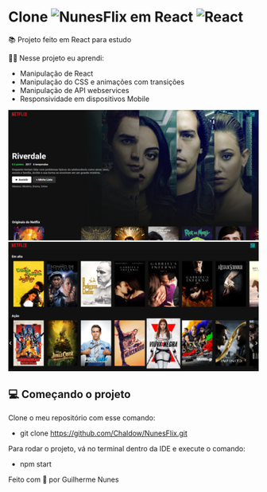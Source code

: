 # Clone <img width="100" src="https://upload.wikimedia.org/wikipedia/commons/thumb/0/08/Netflix_2015_logo.svg/799px-Netflix_2015_logo.svg.png" alt="NunesFlix"/> em React <img width="40" src="https://upload.wikimedia.org/wikipedia/commons/thumb/a/a7/React-icon.svg/1200px-React-icon.svg.png" alt="React"/>

📚 Projeto feito em React para estudo <br>

👨‍🎓 Nesse projeto eu aprendi:<br>
  - Manipulação de React<br>
  - Manipulação do CSS e animações com transições<br>
  - Manipulação de API webservices <br>
  - Responsividade em dispositivos Mobile<br>

<img src="./public/NunesFlix.png" alt="NunesFlix"/>
<img src="./public/NunesFlixCatalogo.png" alt="NunesFlix"/>


## 💻 Começando o projeto

Clone o meu repositório com esse comando:<br> 
- git clone https://github.com/Chaldow/NunesFlix.git

Para rodar o projeto, vá no terminal dentro da IDE e execute o comando:
- npm start


Feito com <span role="img" aria-label="coração">💚</span> por Guilherme Nunes <br />
